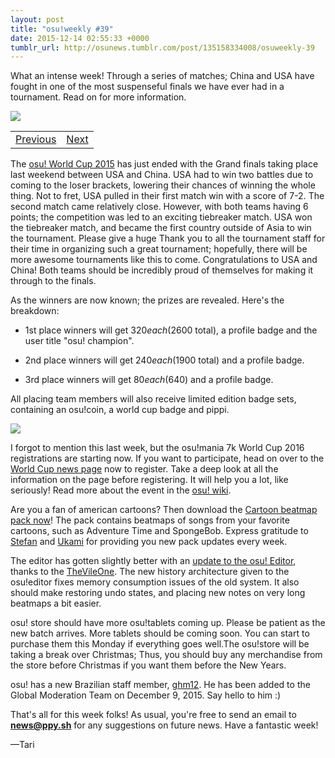 ```yaml
---
layout: post
title: "osu!weekly #39"
date: 2015-12-14 02:55:33 +0000
tumblr_url: http://osunews.tumblr.com/post/135158334008/osuweekly-39
---
```


What an intense week! Through a series of matches; China and USA have fought in one of the most suspenseful finals we have ever had in a tournament. Read on for more information.

![](/wiki/shared/news/banners/weekly_2.png)
<table width="100%"><tr><td align="left"><a href="https://osu.ppy.sh/home/news/2015-12-07-osuweekly-38">Previous</a></td>
<td align="right"><a href="https://osu.ppy.sh/home/news/2015-12-21-osuweekly-40">Next</a></td>
</tr></table>

The [osu! World Cup 2015](https://osu.ppy.sh/wiki/OWC_2015) has just ended with the Grand finals taking place last weekend between USA and China. USA had to win two battles due to coming to the loser brackets, lowering their chances of winning the whole thing. Not to fret, USA pulled in their first match win with a score of 7-2. The second match came relatively close. However, with both teams having 6 points; the competition was led to an exciting tiebreaker match. USA won the tiebreaker match, and became  the first country outside of Asia to win the tournament. Please give a huge Thank you to all the tournament staff for their time in organizing such a great tournament; hopefully, there will be more awesome tournaments like this to come. Congratulations to USA and China! Both teams should be incredibly proud of themselves for making it through to the finals.

As the winners are now known; the prizes are revealed. Here's the breakdown:

+ 1st place winners will get $320 each ($2600 total), a profile badge and the user title "osu! champion".

+ 2nd place winners will get $240 each ($1900 total) and a profile badge.

+ 3rd place winners will get $80 each ($640) and a profile badge.

All placing team members will also receive limited edition badge sets, containing an osu!coin, a world cup badge and pippi.

![](/wiki/shared/news/2015-12-14-osuweekly-39/PC130098.jpg)

I forgot to mention this last week, but the osu!mania 7k World Cup 2016 registrations are starting now. If you want to participate, head on over to the [World Cup news page](https://osu.ppy.sh/home/news/2015-12-01-osumania-7k-world-cup-2016-registrations-open) now to register. Take a deep look at all the information on the page before registering. It will help you a lot, like seriously! Read more about the event in the [osu! wiki](https://osu.ppy.sh/wiki/MWC_7K_2016).

Are you a fan of american cartoons? Then download the [Cartoon beatmap pack now](https://osu.ppy.sh/p/packlist?t=t)! The pack contains beatmaps of songs from your favorite cartoons, such as Adventure Time and SpongeBob.  Express gratitude to [Stefan](https://osu.ppy.sh/users/Stefan) and [Ukami](https://osu.ppy.sh/users/Ukami) for providing you new pack updates every week.

The editor has gotten slightly better with an [update to the osu! Editor](https://blog.ppy.sh/post/135023739018/20151212), thanks to the [TheVileOne](https://osu.ppy.sh/users/TheVileOne). The new history architecture given to the osu!editor fixes memory consumption issues of the old system. It also should make restoring undo states, and placing new notes on very long beatmaps a bit easier.

osu! store should have more osu!tablets coming up. Please be patient as the new batch arrives. More tablets should be coming soon. You can start to purchase them this Monday if everything goes well.The osu!store will be taking a break over Christmas; Thus, you should buy any merchandise from the store before Christmas if you want them before the New Years.

osu! has a new Brazilian staff member, [ghm12](https://osu.ppy.sh/users/ghm12). He has been added to the Global Moderation Team on December 9, 2015.  Say hello to him :)

That's all for this week folks! As usual, you're free to send an email to **[news@ppy.sh](mailto:news@ppy.sh)** for any suggestions on future news. Have a fantastic week!

—Tari
